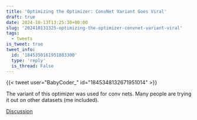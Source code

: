```yaml
---
title: 'Optimizing the Optimizer: ConvNet Variant Goes Viral'
draft: true
date: 2024-10-13T13:25:38+00:00
slug: '202410131325-optimizing-the-optimizer-convnet-variant-viral'
tags:
  - tweets
is_tweet: true
tweet_info:
  id: '1845350161951883300'
  type: 'reply'
  is_thread: False
---
```




{{< tweet user="BabyCoder_" id="1845348132671951014" >}}

The variant of this optimizer was used for conv nets. Many people are trying it out on other datasets (me included).

[Discussion](https://x.com/sytelus/status/1845350161951883300)
